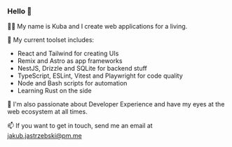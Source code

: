 ### Hello 👋

🙇‍♂️ My name is Kuba and I create web applications for a living.

🧰 My current toolset includes:

- React and Tailwind for creating UIs
- Remix and Astro as app frameworks
- NestJS, Drizzle and SQLite for backend stuff
- TypeScript, ESLint, Vitest and Playwright for code quality
- Node and Bash scripts for automation
- Learning Rust on the side

🔭 I'm also passionate about Developer Experience and have my eyes at the web ecosystem at all times.

📫 If you want to get in touch, send me an email at jakub.jastrzebski@pm.me

<!--
**KubaJastrz/KubaJastrz** is a ✨ _special_ ✨ repository because its `README.md` (this file) appears on your GitHub profile.

Here are some ideas to get you started:

- 🔭 I’m currently working on ...
- 🌱 I’m currently learning ...
- 👯 I’m looking to collaborate on ...
- 🤔 I’m looking for help with ...
- 💬 Ask me about ...
- 📫 How to reach me: ...
- 😄 Pronouns: ...
- ⚡ Fun fact: ...
-->
